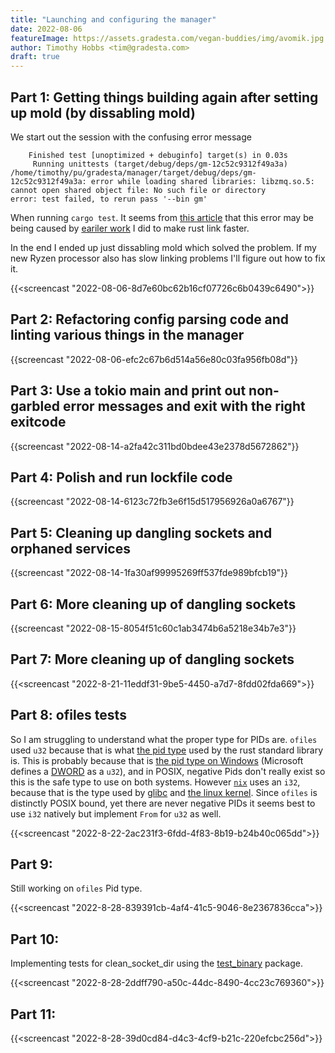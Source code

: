 ```yaml
---
title: "Launching and configuring the manager"
date: 2022-08-06
featureImage: https://assets.gradesta.com/vegan-buddies/img/avomik.jpg
author: Timothy Hobbs <tim@gradesta.com>
draft: true
---
```


Part 1: Getting things building again after setting up mold (by dissabling mold)
------


We start out the session with the confusing error message

```
    Finished test [unoptimized + debuginfo] target(s) in 0.03s
     Running unittests (target/debug/deps/gm-12c52c9312f49a3a)
/home/timothy/pu/gradesta/manager/target/debug/deps/gm-12c52c9312f49a3a: error while loading shared libraries: libzmq.so.5: cannot open shared object file: No such file or directory
error: test failed, to rerun pass '--bin gm'
```

When running `cargo test`. It seems from [this article](https://matklad.github.io/2022/03/14/rpath-or-why-lld-doesnt-work-on-nixos.html) that this error may be being caused by [eariler work](https://veganbuddies.org/blog/stream17/) I did to make rust link faster. 

In the end I ended up just dissabling mold which solved the problem. If my new Ryzen processor also has slow linking problems I'll figure out how to fix it.

{{<screencast "2022-08-06-8d7e60bc62b16cf07726c6b0439c6490">}}

Part 2: Refactoring config parsing code and linting various things in the manager
---------

{{screencast "2022-08-06-efc2c67b6d514a56e80c03fa956fb08d"}}

Part 3: Use a tokio main and print out non-garbled error messages and exit with the right exitcode
---------

{{screencast "2022-08-14-a2fa42c311bd0bdee43e2378d5672862"}}

Part 4: Polish and run lockfile code
--------

{{screencast "2022-08-14-6123c72fb3e6f15d517956926a0a6767"}}

Part 5: Cleaning up dangling sockets and orphaned services
---------

{{screencast "2022-08-14-1fa30af99995269ff537fde989bfcb19"}}

Part 6: More cleaning up of dangling sockets
---------

{{screencast "2022-08-15-8054f51c60c1ab3474b6a5218e34b7e3"}}

Part 7:  More cleaning up of dangling sockets
---------

{{<screencast "2022-8-21-11eddf31-9be5-4450-a7d7-8fdd02fda669">}}

Part 8: ofiles tests
---------

So I am struggling to understand what the proper type for PIDs are. `ofiles` used `u32` because that is what [the pid type](https://doc.rust-lang.org/std/process/fn.id.html) used by the rust standard library is. This is probably because that is [the pid type on Windows](https://docs.microsoft.com/en-us/windows/win32/api/processthreadsapi/nf-processthreadsapi-getprocessid) (Microsoft defines a [DWORD](https://docs.microsoft.com/en-us/windows/win32/winprog/windows-data-types) as a `u32`), and in POSIX, negative Pids don't really exist so this is the safe type to use on both systems. However [`nix`](https://docs.rs/nix/0.25.0/nix/pty/type.SessionId.html) uses an `i32`, because that is the type used by [glibc](https://ftp.gnu.org/old-gnu/Manuals/glibc-2.2.3/html_node/libc_554.html) and [the linux kernel](https://github.com/torvalds/linux/blob/5147da902e0dd162c6254a61e4c57f21b60a9b1c/include/linux/pid.h#L55). Since `ofiles` is distinctly POSIX bound, yet there are never negative PIDs it seems best to use `i32` natively but implement `From` for `u32` as well.

{{<screencast "2022-8-22-2ac231f3-6fdd-4f83-8b19-b24b40c065dd">}}


Part 9:
----------

Still working on `ofiles` Pid type.

{{<screencast "2022-8-28-839391cb-4af4-41c5-9046-8e2367836cca">}}

Part 10:
---------

Implementing tests for clean_socket_dir using the [test_binary](https://docs.rs/test-binary/latest/test_binary/) package.

{{<screencast "2022-8-28-2ddff790-a50c-44dc-8490-4cc23c769360">}}

Part 11:
----------



{{<screencast "2022-8-28-39d0cd84-d4c3-4cf9-b21c-220efcbc256d">}}

